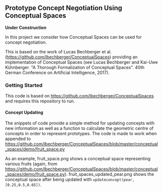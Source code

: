 ## Prototype Concept Negotiation Using Conceptual Spaces

**Under Construction**

In this project we consider how Conceptual Spaces can be used for concept negotiation.

This is based on the work of Lucas Bechberger et al. (https://github.com/lbechberger/ConceptualSpaces) providing an implementation of Conceptual Spaces (see Lucas Bechberger and Kai-Uwe Kühnberger. "A Thorough Formalization of Conceptual Spaces". 40th German Conference on Artificial Intelligence, 2017).

### Getting Started
This code is based on https://github.com/lbechberger/ConceptualSpaces and requires this repository to run.
#### Concept Updating
The snippets of code provide a simple method for updating concepts with new information as well as a function to calculate the geometric centre of concepts in order to represent prototypes. The code is made to work when appended to https://github.com/lbechberger/ConceptualSpaces/blob/master/conceptual_spaces/demo/fruit_space.py

As an example, fruit_space.png shows a conceptual space representing various fruits (again, from https://github.com/lbechberger/ConceptualSpaces/blob/master/conceptual_spaces/demo/fruit_space.py). fruit_spaces_updated_pear.png shows the conceptual space after being updated with `updateconcept(pear,[0.25,0.5,0.65])`.
